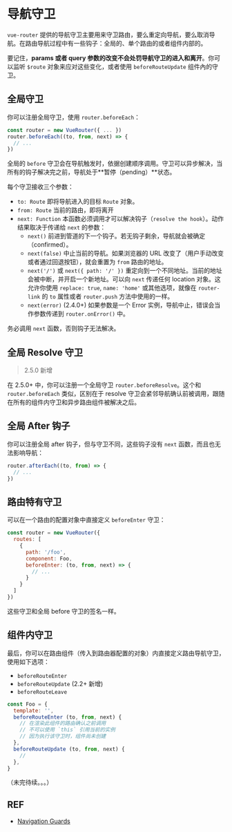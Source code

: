 # 导航守卫

`vue-router` 提供的导航守卫主要用来守卫路由，要么重定向导航，要么取消导航。在路由导航过程中有一些钩子：全局的、单个路由的或者组件内部的。

要记住，**params 或者 query 参数的改变不会处罚导航守卫的进入和离开**。你可以监听 `$route` 对象来应对这些变化，或者使用 `beforeRouteUpdate` 组件內的守卫。

## 全局守卫

你可以注册全局守卫，使用 `router.beforeEach`：

```js
const router = new VueRouter({ ... })
router.beforeEach((to, from, next) => {
  // ...
})
```

全局的 `before` 守卫会在导航触发时，依据创建顺序调用。守卫可以异步解决，当所有的钩子解决完之前，导航处于**暂停（pending）**状态。

每个守卫接收三个参数：

- `to: Route` 即将导航进入的目标 `Route` 对象。
- `from: Route` 当前的路由，即将离开
- `next: Function` 本函数必须调用才可以解决钩子（`resolve the hook`）。动作结果取决于传递给 `next` 的参数：
  - `next()` 前进到管道的下一个钩子。若无钩子剩余，导航就会被确定（confirmed）。
  - `next(false)` 中止当前的导航。如果浏览器的 URL 改变了（用户手动改变或者通过回退按钮），就会重置为 `from` 路由的地址。
  - `next('/')` 或 `next({ path: '/' })` 重定向到一个不同地址。当前的地址会被中断，并开启一个新地址。可以向 `next` 传递任何 location 对象。这允许你使用 `replace: true`, `name: 'home'` 或其他选项，就像在 `router-link` 的 `to` 属性或者 `router.push` 方法中使用的一样。
  - `next(error)` (2.4.0+) 如果参数是一个 Error 实例，导航中止，错误会当作参数传递到 `router.onError()` 中。

务必调用 `next` 函数，否则钩子无法解决。

## 全局 Resolve 守卫

> 2.5.0 新增

在 2.5.0+ 中，你可以注册一个全局守卫 `router.beforeResolve`。这个和 `router.beforeEach` 类似，区别在于 resolve 守卫会紧邻导航确认前被调用，跟随在所有的组件内守卫和异步路由组件被解决之后。

## 全局 After 钩子

你可以注册全局 after 钩子，但与守卫不同，这些钩子没有 `next` 函数，而且也无法影响导航：

```js
router.afterEach((to, from) => {
  // ...
})
```

## 路由特有守卫

可以在一个路由的配置对象中直接定义 `beforeEnter` 守卫：

```js
const router = new VueRouter({
  routes: [
    {
      path: '/foo',
      component: Foo,
      beforeEnter: (to, from, next) => {
        // ...
      }
    }
  ]
})
```

这些守卫和全局 before 守卫的签名一样。

## 组件内守卫

最后，你可以在路由组件（传入到路由器配置的对象）内直接定义路由导航守卫，使用如下选项：

- `beforeRouteEnter`
- `beforeRouteUpdate` (2.2+ 新增)
- `beforeRouteLeave`

```js
const Foo = {
  template: '',
  beforeRouteEnter (to, from, next) {
    // 在渲染此组件的路由确认之前调用
    // 不可以使用 `this` 引用当前的实例
    // 因为执行该守卫时，组件尚未创建
  },
  beforeRouteUpdate (to, from, next) {
    // 
  },
}
```

（未完待续。。。）

## REF

- [Navigation Guards][nav-guard]

[nav-guard]: https://router.vuejs.org/en/advanced/navigation-guards.html